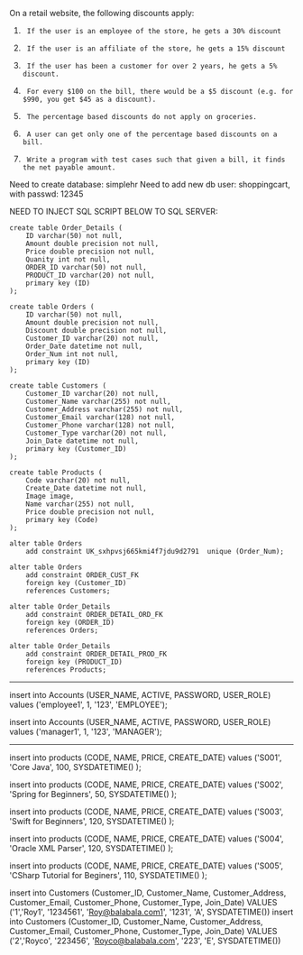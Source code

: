 On a retail website, the following discounts apply: 
1.      If the user is an employee of the store, he gets a 30% discount 
2.      If the user is an affiliate of the store, he gets a 15% discount 
3.      If the user has been a customer for over 2 years, he gets a 5% discount. 
4.      For every $100 on the bill, there would be a $5 discount (e.g. for $990, you get $45 as a discount). 
5.      The percentage based discounts do not apply on groceries. 
6.      A user can get only one of the percentage based discounts on a bill. 
7.      Write a program with test cases such that given a bill, it finds the net payable amount. 



Need to create database: simplehr
Need to add new db user: shoppingcart, with passwd: 12345




NEED TO INJECT SQL SCRIPT BELOW TO SQL SERVER:

    create table Order_Details (
        ID varchar(50) not null,
        Amount double precision not null,
        Price double precision not null,
        Quanity int not null,
        ORDER_ID varchar(50) not null,
        PRODUCT_ID varchar(20) not null,
        primary key (ID)
    );
 
    create table Orders (
        ID varchar(50) not null,
        Amount double precision not null,
        Discount double precision not null,
        Customer_ID varchar(20) not null,
        Order_Date datetime not null,
        Order_Num int not null,
        primary key (ID)
    );

    create table Customers (
        Customer_ID varchar(20) not null,
        Customer_Name varchar(255) not null,
        Customer_Address varchar(255) not null,
        Customer_Email varchar(128) not null,
        Customer_Phone varchar(128) not null,
        Customer_Type varchar(20) not null,
        Join_Date datetime not null,
        primary key (Customer_ID)
    );
 
    create table Products (
        Code varchar(20) not null,
        Create_Date datetime not null,
        Image image,
        Name varchar(255) not null,
        Price double precision not null,
        primary key (Code)
    );
 
    alter table Orders
        add constraint UK_sxhpvsj665kmi4f7jdu9d2791  unique (Order_Num);

    alter table Orders
        add constraint ORDER_CUST_FK
        foreign key (Customer_ID)
        references Customers;
 
    alter table Order_Details
        add constraint ORDER_DETAIL_ORD_FK
        foreign key (ORDER_ID)
        references Orders;
 
    alter table Order_Details
        add constraint ORDER_DETAIL_PROD_FK
        foreign key (PRODUCT_ID)
        references Products;
 
---------------------------------------  
insert into Accounts (USER_NAME, ACTIVE, PASSWORD, USER_ROLE)
values ('employee1', 1, '123', 'EMPLOYEE');
 
insert into Accounts (USER_NAME, ACTIVE, PASSWORD, USER_ROLE)
values ('manager1', 1, '123', 'MANAGER');
 
----------------
insert into products (CODE, NAME, PRICE, CREATE_DATE)
values ('S001', 'Core Java', 100, SYSDATETIME() );
 
insert into products (CODE, NAME, PRICE, CREATE_DATE)
values ('S002', 'Spring for Beginners', 50, SYSDATETIME() );
 
insert into products (CODE, NAME, PRICE, CREATE_DATE)
values ('S003', 'Swift for Beginners', 120, SYSDATETIME() );
 
insert into products (CODE, NAME, PRICE, CREATE_DATE)
values ('S004', 'Oracle XML Parser', 120, SYSDATETIME() );
 
insert into products (CODE, NAME, PRICE, CREATE_DATE)
values ('S005', 'CSharp Tutorial for Beginers', 110, SYSDATETIME() );

insert into Customers (Customer_ID, Customer_Name, Customer_Address, Customer_Email, Customer_Phone, Customer_Type, Join_Date)
VALUES ('1','Roy1', '1234561', 'Roy@balabala.com1', '1231', 'A', SYSDATETIME())
insert into Customers (Customer_ID, Customer_Name, Customer_Address, Customer_Email, Customer_Phone, Customer_Type, Join_Date)
VALUES ('2','Royco', '223456', 'Royco@balabala.com', '223', 'E', SYSDATETIME())
